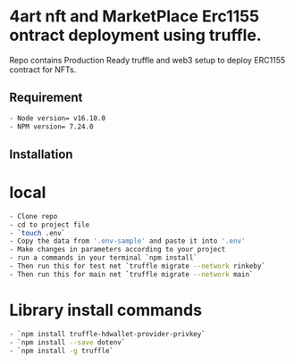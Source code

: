 # 4art nft and MarketPlace Erc1155 ontract deployment using truffle.

Repo contains Production Ready truffle and web3 setup to deploy ERC1155 contract for NFTs.

## Requirement


```bash
- Node version= v16.10.0
- NPM version= 7.24.0
```

## Installation

# local

```bash
- Clone repo
- cd to project file
- `touch .env`
- Copy the data from '.env-sample' and paste it into '.env'
- Make changes in parameters according to your project
- run a commands in your terminal `npm install`
- Then run this for test net `truffle migrate --network rinkeby`
- Then run this for main net `truffle migrate --network main`
```

# Library install commands

```bash
- `npm install truffle-hdwallet-provider-privkey`
- `npm install --save dotenv`
- `npm install -g truffle`

```

